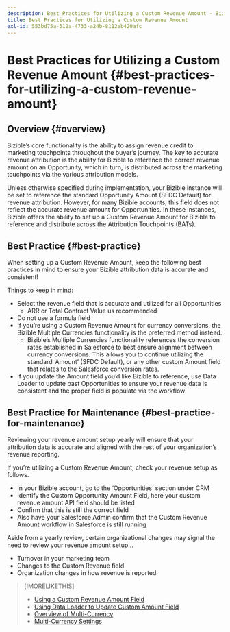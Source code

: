 ```yaml
---
description: Best Practices for Utilizing a Custom Revenue Amount - Bizible - Product Documentation
title: Best Practices for Utilizing a Custom Revenue Amount
exl-id: 553bd75a-512a-4733-a24b-8112eb420afc
---
```

# Best Practices for Utilizing a Custom Revenue Amount {#best-practices-for-utilizing-a-custom-revenue-amount}

## Overview {#overview}

Bizible’s core functionality is the ability to assign revenue credit to marketing touchpoints throughout the buyer’s journey. The key to accurate revenue attribution is the ability for Bizible to reference the correct revenue amount on an Opportunity, which in turn, is distributed across the marketing touchpoints via the various attribution models.

Unless otherwise specified during implementation, your Bizible instance will be set to reference the standard Opportunity Amount (SFDC Default) for revenue attribution. However, for many Bizible accounts, this field does not reflect the accurate revenue amount for Opportunities. In these instances, Bizible offers the ability to set up a Custom Revenue Amount for Bizible to reference and distribute across the Attribution Touchpoints (BATs).

## Best Practice {#best-practice}

When setting up a Custom Revenue Amount, keep the following best practices in mind to ensure your Bizible attribution data is accurate and consistent!

Things to keep in mind:

* Select the revenue field that is accurate and utilized for all Opportunities
  * ARR or Total Contract Value us recommended
* Do not use a formula field
* If you’re using a Custom Revenue Amount for currency conversions, the Bizible Multiple Currencies functionality is the preferred method instead.
  * Bizible’s Multiple Currencies functionality references the conversion rates established in Salesforce to best ensure alignment between currency conversions. This allows you to continue utilizing the standard ‘Amount’ (SFDC Default), or any other custom Amount field that relates to the Salesforce conversion rates.
* If you update the Amount field you’d like Bizible to reference, use Data Loader to update past Opportunities to ensure your revenue data is consistent and the proper field is populate via the workflow

## Best Practice for Maintenance {#best-practice-for-maintenance}

Reviewing your revenue amount setup yearly will ensure that your attribution data is accurate and aligned with the rest of your organization’s revenue reporting.

If you’re utilizing a Custom Revenue Amount, check your revenue setup as follows.

* In your Bizible account, go to the ‘Opportunities’ section under CRM
* Identify the Custom Opportunity Amount Field, here your custom revenue amount API field should be listed
* Confirm that this is still the correct field
* Also have your Salesforce Admin confirm that the Custom Revenue Amount workflow in Salesforce is still running

Aside from a yearly review, certain organizational changes may signal the need to review your revenue amount setup...

* Turnover in your marketing team
* Changes to the Custom Revenue field
* Organization changes in how revenue is reported

>[!MORELIKETHIS]
>
>* [Using a Custom Revenue Amount Field](/help/advanced-marketo-measure-features/custom-revenue-amount/using-a-custom-revenue-amount-field.md)
>* [Using Data Loader to Update Custom Amount Field](/help/advanced-marketo-measure-features/custom-revenue-amount/using-data-loader-to-update-marketo-measure-custom-amount-field.md)
>* [Overview of Multi-Currency](/help/advanced-marketo-measure-features/multi-currency/overview.md)
>* [Multi-Currency Settings](/help/advanced-marketo-measure-features/multi-currency/settings.md)
